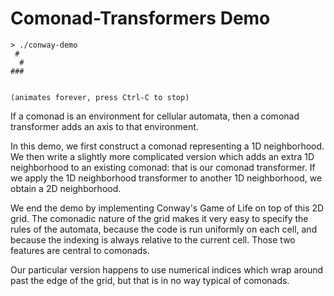 Comonad-Transformers Demo
=========================

    > ./conway-demo
     #     
      #    
    ###    
             
             
    (animates forever, press Ctrl-C to stop)

If a comonad is an environment for cellular automata, then a comonad transformer adds an axis to that environment.

In this demo, we first construct a comonad representing a 1D neighborhood. We then write a slightly more complicated version which adds an extra 1D neighborhood to an existing comonad: that is our comonad transformer. If we apply the 1D neighborhood transformer to another 1D neighborhood, we obtain a 2D neighborhood.

We end the demo by implementing Conway's Game of Life on top of this 2D grid. The comonadic nature of the grid makes it very easy to specify the rules of the automata, because the code is run uniformly on each cell, and because the indexing is always relative to the current cell. Those two features are central to comonads.

Our particular version happens to use numerical indices which wrap around past the edge of the grid, but that is in no way typical of comonads.
